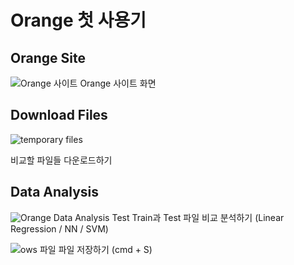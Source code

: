 # Orange 첫 사용기

## Orange Site

![Orange 사이트](https://i.imgur.com/eWXTFNM.png)
Orange 사이트 화면

## Download Files
![temporary files](https://i.imgur.com/B27DvGk.png)

비교할 파일들 다운로드하기

## Data Analysis

![Orange Data Analysis Test](https://i.imgur.com/sw9173B.png)
Train과 Test 파일 비교 분석하기 (Linear Regression / NN / SVM)

![ows 파일](https://i.imgur.com/S5ZcCW7.png)
파일 저장하기 (cmd + S)